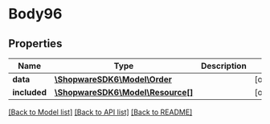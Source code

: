 # Body96

## Properties
Name | Type | Description | Notes
------------ | ------------- | ------------- | -------------
**data** | [**\ShopwareSDK6\Model\Order**](Order.md) |  | [optional] 
**included** | [**\ShopwareSDK6\Model\Resource[]**](Resource.md) |  | [optional] 

[[Back to Model list]](../../README.md#documentation-for-models) [[Back to API list]](../../README.md#documentation-for-api-endpoints) [[Back to README]](../../README.md)

